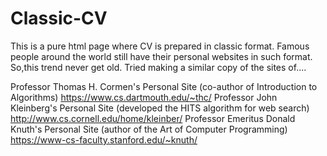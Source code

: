 # Classic-CV
This is a pure html page where CV is prepared in classic format.
Famous people around the world still have their personal websites in such format. So,this trend never get old.
Tried making a similar copy of the sites of....

Professor Thomas H. Cormen's Personal Site (co-author of Introduction to Algorithms)
https://www.cs.dartmouth.edu/~thc/
Professor John Kleinberg's Personal Site (developed the HITS algorithm for web search)
http://www.cs.cornell.edu/home/kleinber/
Professor Emeritus Donald Knuth's Personal Site (author of the Art of Computer Programming)
https://www-cs-faculty.stanford.edu/~knuth/
